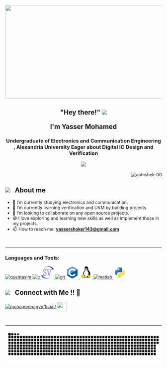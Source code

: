
<div align="center">
  <img src="https://media.giphy.com/media/dWesBcTLavkZuG35MI/giphy.gif" width="600" height="300"/>
</div>

<h2 align="center"> "Hey there!"
<img src="https://media0.giphy.com/media/v1.Y2lkPTc5MGI3NjExYTkxZGFvNzV4dmg0aHNpNW4xc2w5NW54ZHkwZ2RmejR0ZHhnazB0ZSZlcD12MV9pbnRlcm5hbF9naWZfYnlfaWQmY3Q9Zw/USR9bpLz893PYVHk7C/giphy.gif" width="40">

I'm Yasser Mohamed    </h2>


<h3 align="center">Undergraduate of Electronics and Communication Engineering , Alexandria University Eager about Digital IC Design and Verification</h3>

<p align='center'>
  <img src= 'https://capsule-render.vercel.app/api?type=rect&color=gradient&height=7'/>
</p>
<p align="right"> <img src="https://komarev.com/ghpvc/?username=abhishek-00&label=Profile%20views&color=0e75b6&style=flat" alt="abhishek-00" /> </p>



## <img src="https://media2.giphy.com/media/z9vxfIMzxbTaGwBkc5/giphy_s.gif?cid=ecf05e47cjnt33447pqnhksb17ve7x5zi6bsr2dagkvtdyvh&rid=giphy_s.gif&ct=s" width="40"> &nbsp; **About me**

- 🔭 I’m currently studying electronics and communication.
- 🌱 I’m currently learning verification and UVM by building projects.
- 👯 I’m looking to collaborate on any open source projects.
- 😄 I love exploring and learning new skills as well as implement those in my projects.
- 📫 How to reach me: **yassershoker143@gmail.com**


<br/>
<hr/>
<h3 align="left">Languages and Tools:</h3>
<p align="left"> <a href="https://www.questasim.cc/" target="_blank" rel="noreferrer"> <img src="https://cdn.worldvectorlogo.com/logos/questasim-1.svg" alt="questasim" width="40" height="40"/> </a> <a href="https://www.verilog.com/" target="_blank" rel="noreferrer"> <img src="https://raw.githubusercontent.com/devicons/devicon/master/icons/verilog/verilog.svg" alt="c" width="40" height="40"/> </a> <a href="https://www.systemverilog.com/cpp/" target="_blank" rel="noreferrer"> <img src="https://raw.githubusercontent.com/devicons/devicon/master/icons/systemverilog/systemverilog-original.svg" alt="systemverilog" width="40" height="40"/> </a> <a href="https://git-scm.com/" target="_blank" rel="noreferrer"> <img src="https://www.vectorlogo.zone/logos/git-scm/git-scm-icon.svg" alt="git" width="40" height="40"/> </a> <a href="https://www.cprograming.com" target="_blank" rel="noreferrer"> <img src="https://raw.githubusercontent.com/devicons/devicon/master/icons/c/c-original.svg" alt="c" width="40" height="40"/> </a> <a href="https://www.linux.org/" target="_blank" rel="noreferrer"> <img src="https://raw.githubusercontent.com/devicons/devicon/master/icons/linux/linux-original.svg" alt="linux" width="40" height="40"/> </a> <a href="https://www.mathworks.com/" target="_blank" rel="noreferrer"> <img src="https://upload.wikimedia.org/wikipedia/commons/2/21/Matlab_Logo.png" alt="matlab" width="40" height="40"/> </a> <a href="https://www.python.org" target="_blank" rel="noreferrer"> <img src="https://raw.githubusercontent.com/devicons/devicon/master/icons/python/python-original.svg" alt="python" width="40" height="40"/> </a> </p>

## <img src="https://media2.giphy.com/media/numE3A55vbpBuDCxnA/giphy.gif?cid=ecf05e47rze9471w0iriay9ubhrvdmam2cbwpobzooqnsopa&rid=giphy.gif&ct=s" width="40"> &nbsp; **Connect with Me !! 🤝** ️

<p align="left">
<a href="https://www.linkedin.com/in/yasser-shokr-633949224" target="blank"><img align="center" src="https://raw.githubusercontent.com/rahuldkjain/github-profile-readme-generator/master/src/images/icons/Social/linked-in-alt.svg" alt="mohamednagyofficial/" height="30" width="40" </a>
<a href="mailto:yassershoker143@gmail.com" target="blank"><img align="center" src="https://cdn-icons-png.flaticon.com/512/5968/5968534.png" height="30" width="30" /></a>
</p>

<br/>
<hr/>

<p align="center">
<picture>
  <source media="(prefers-color-scheme: dark)" srcset="https://raw.githubusercontent.com/abhishek-00/Abhishek-00/output/github-contribution-grid-snake-dark.svg">
  <source media="(prefers-color-scheme: light)" srcset="https://raw.githubusercontent.com/Abhishek-00/Abhishek-00/output/github-contribution-grid-snake.svg">
 <img alt="github contribution grid snake animation" src="https://raw.githubusercontent.com/abhishek-00/Abhishek-00/output/github-contribution-grid-snake-dark.svg">


</picture>
 
</p>
<br/>

